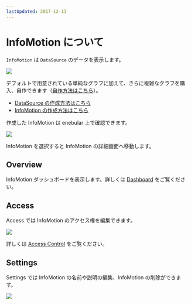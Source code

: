 ```yaml
---
lastUpdated: 2017-12-13
---
```


# InfoMotion について

`InfoMotion` は `DataSource` のデータを表示します。

![](../_asset/images/enebular-developers-aboutinfotype.png)

デフォルトで用意されている単純なグラフに加えて、さらに複雑なグラフを購入、自作できます（[自作方法はこちら](./InfoMotionTool.md)）。

- [DataSource の作成方法はこちら](./CreateDataSource.md)
- [InfoMotion の作成方法はこちら](./CreateInfoMotion.md)

作成した InfoMotion は enebular 上で確認できます。

![](https://i.gyazo.com/a92f72b76d3d38eb1409c5ba72964720.png)

InfoMotion を選択すると InfoMotion の詳細画面へ移動します。

## Overview

InfoMotion ダッシュボードを表示します。詳しくは [Dashboard](./CreateInfoMotion.md) をご覧ください。

## Access

Access では InfoMotion のアクセス権を編集できます。

![](https://i.gyazo.com/e16a84b1278a85d74e024350c6daae4b.png)

詳しくは [Access Control](../Access/index.md) をご覧ください。

## Settings

Settings では InfoMotion の名前や説明の編集、InfoMotion の削除ができます。

![](https://i.gyazo.com/a5d7bf668507515b5ecf4a52c1821871.png)